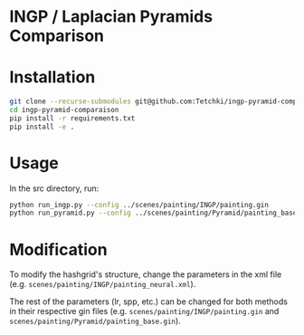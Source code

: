 # INGP / Laplacian Pyramids Comparison

# Installation

```bash
git clone --recurse-submodules git@github.com:Tetchki/ingp-pyramid-comparaison.git
cd ingp-pyramid-comparaison
pip install -r requirements.txt
pip install -e .
```

# Usage

In the src directory, run:

```bash
python run_ingp.py --config ../scenes/painting/INGP/painting.gin
python run_pyramid.py --config ../scenes/painting/Pyramid/painting_base.gin
```

# Modification

To modify the hashgrid's structure, change the parameters in the xml file (e.g. `scenes/painting/INGP/painting_neural.xml`).

The rest of the parameters (lr, spp, etc.) can be changed for both methods in their respective gin files (e.g. `scenes/painting/INGP/painting.gin` and `scenes/painting/Pyramid/painting_base.gin`).
